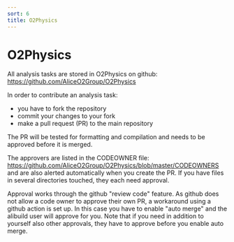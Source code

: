 ```yaml
---
sort: 6
title: O2Physics
---
```


# O2Physics

All analysis tasks are stored in O2Physics on github: https://github.com/AliceO2Group/O2Physics

In order to contribute an analysis task:
* you have to fork the repository
* commit your changes to your fork
* make a pull request (PR) to the main repository

The PR will be tested for formatting and compilation and needs to be approved before it is merged.

The approvers are listed in the CODEOWNER file: https://github.com/AliceO2Group/O2Physics/blob/master/CODEOWNERS and are also alerted automatically when you create the PR. If you have files in several directories touched, they each need approval.

Approval works through the github "review code" feature. As github does not allow a code owner to approve their own PR, a workaround using a github action is set up. In this case you have to enable "auto merge" and the alibuild user will approve for you. Note that if you need in addition to yourself also other approvals, they have to approve before you enable auto merge.
